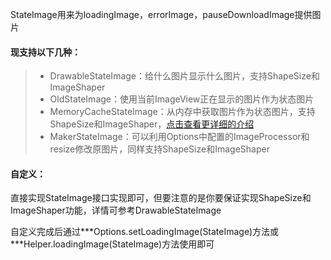 StateImage用来为loadingImage，errorImage，pauseDownloadImage提供图片

#### 现支持以下几种：
>* DrawableStateImage：给什么图片显示什么图片，支持ShapeSize和ImageShaper
>* OldStateImage：使用当前ImageView正在显示的图片作为状态图片
>* MemoryCacheStateImage：从内存中获取图片作为状态图片，支持ShapeSize和ImageShaper，[点击查看更详细的介绍](memory_cache_state_image.md)
>* MakerStateImage：可以利用Options中配置的ImageProcessor和resize修改原图片，同样支持ShapeSize和ImageShaper

#### 自定义：
直接实现StateImage接口实现即可，但要注意的是你要保证实现ShapeSize和ImageShaper功能，详情可参考DrawableStateImage

自定义完成后通过\*\*\*Options.setLoadingImage(StateImage)方法或\*\*\*Helper.loadingImage(StateImage)方法使用即可
